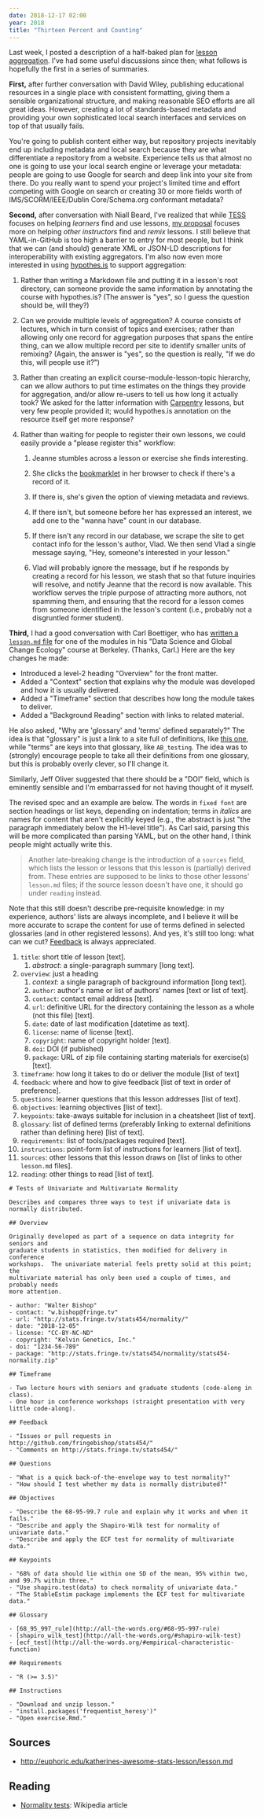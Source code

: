 ```yaml
---
date: 2018-12-17 02:00
year: 2018
title: "Thirteen Percent and Counting"
---
```


Last week, I posted a description of a half-baked plan for [lesson
aggregation]({{site.github.url}}/2018/12/12/twelve-percent.html).  I've had some
useful discussions since then; what follows is hopefully the first in a series
of summaries.

**First,** after further conversation with David Wiley, publishing educational
resources in a single place with consistent formatting, giving them a sensible
organizational structure, and making reasonable SEO efforts are all great ideas.
However, creating a lot of standards-based metadata and providing your own
sophisticated local search interfaces and services on top of that usually fails.

You're going to publish content either way, but repository projects inevitably
end up including metadata and local search because they are what differentiate a
repository from a website.  Experience tells us that almost no one is going to
use your local search engine or leverage your metadata: people are going to use
Google for search and deep link into your site from there. Do you really want to
spend your project's limited time and effort competing with Google on search or
creating 30 or more fields worth of IMS/SCORM/IEEE/Dublin Core/Schema.org
conformant metadata?

**Second,** after conversation with Niall Beard, I've realized that while
[TESS](https://tess.elixir-europe.org/) focuses on helping *learners* find and
use lessons, [my proposal]({{site.github.url}}/2018/12/12/twelve-percent.html)
focuses more on helping *other instructors* find and *remix* lessons.  I still
believe that YAML-in-GitHub is too high a barrier to entry for most people, but
I think that we can (and should) generate XML or JSON-LD descriptions for
interoperability with existing aggregators.  I'm also now even more interested
in using [hypothes.is](https://web.hypothes.is/) to support aggregation:

1.  Rather than writing a Markdown file and putting it in a lesson's root
    directory, can someone provide the same information by annotating the course
    with hypothes.is?  (The answer is "yes", so I guess the question should be,
    will they?)

2.  Can we provide multiple levels of aggregation?  A course consists of
    lectures, which in turn consist of topics and exercises; rather than
    allowing only one record for aggregation purposes that spans the entire
    thing, can we allow multiple record per site to identify smaller units of
    remixing?  (Again, the answer is "yes", so the question is really, "If we do
    this, will people use it?")

3.  Rather than creating an explicit course-module-lesson-topic hierarchy, can
    we allow authors to put time estimates on the things they provide for
    aggregation, and/or allow re-users to tell us how long it actually took?  We
    asked for the latter information with [Carpentry](http://carpentries.org)
    lessons, but very few people provided it; would hypothes.is annotation on
    the resource itself get more response?

4.  Rather than waiting for people to register their own lessons, we could
    easily provide a "please register this" workflow:

    1.  Jeanne stumbles across a lesson or exercise she finds interesting.

    2.  She clicks the [bookmarklet](https://en.wikipedia.org/wiki/Bookmarklet)
        in her browser to check if there's a record of it.

    3.  If there is, she's given the option of viewing metadata and reviews.

    4.  If there isn't, but someone before her has expressed an interest, we add
        one to the "wanna have" count in our database.

    5.  If there isn't any record in our database, we scrape the site to get
        contact info for the lesson's author, Vlad.  We then send Vlad a single
	message saying, "Hey, someone's interested in your lesson."

    6.  Vlad will probably ignore the message, but if he responds by creating
        a record for his lesson, we stash that so that future inquiries will
	resolve, and notify Jeanne that the record is now available.  This
        workflow serves the triple purpose of attracting more authors, not
        spamming them, and ensuring that the record for a lesson comes from
        someone identified in the lesson's content (i.e., probably not a
        disgruntled former student).

**Third,** I had a good conversation with Carl Boettiger, who has [written a
`lesson.md` file](https://github.com/espm-157/climate-template/blob/master/lesson.md)
for one of the modules in his "Data Science and Global Change Ecology" course at
Berkeley.  (Thanks, Carl.)  Here are the key changes he made:

-   Introduced a level-2 heading "Overview" for the front matter.
-   Added a "Context" section that explains why the module was developed
    and how it is usually delivered.
-   Added a "Timeframe" section that describes how long the module takes to deliver.
-   Added a "Background Reading" section with links to related material.

He also asked, "Why are 'glossary' and 'terms' defined separately?"
The idea is that "glossary" is just a link to a site full of definitions,
like [this one](https://developers.google.com/machine-learning/glossary/),
while "terms" are keys into that glossary, like `AB_testing`.
The idea was to (strongly) encourage people to take all their definitions
from one glossary, but this is probably overly clever, so I'll change it.

Similarly, Jeff Oliver suggested that there should be a "DOI" field, which is
eminently sensible and I'm embarrassed for not having thought of it myself.

The revised spec and an example are below.  The words in `fixed font` are
section headings or list keys, depending on indentation; terms in *italics* are
names for content that aren't explicitly keyed (e.g., the abstract is just "the
paragraph immediately below the H1-level title").  As Carl said, parsing this
will be more complicated than parsing YAML, but on the other hand, I think
people might actually write this.

> Another late-breaking change is the introduction of a `sources` field,
> which lists the lesson or lessons that this lesson is (partially) derived from.
> These entries are supposed to be links to those other lessons' `lesson.md` files;
> if the source lesson doesn't have one, it should go under `reading` instead.

Note that this still doesn't describe pre-requisite knowledge: in my experience,
authors' lists are always incomplete, and I believe it will be more accurate to
scrape the content for use of terms defined in selected glossaries (and in other
registered lessons).  And yes, it's still too long: what can we cut?
[Feedback](mailto:gvwilson@third-bit.com) is always appreciated.

1.  `title`: short title of lesson [text].
    1.  *abstract*: a single-paragraph summary [long text].
1.  `overview`: just a heading
    1.  *context*: a single paragraph of background information [long text].
    1.  `author`: author's name or list of authors' names [text or list of text].
    1.  `contact`: contact email address [text].
    1.  `url`: definitive URL for the directory containing the lesson as a whole (not this file) [text].
    1.  `date`: date of last modification [datetime as text].
    1.  `license`: name of license [text].
    1.  `copyright`: name of copyright holder [text].
    1.	`doi`: DOI (if published)
    1.  `package`: URL of zip file containing starting materials for exercise(s) [text].
1.  `timeframe`: how long it takes to do or deliver the module [list of text]
1.  `feedback`: where and how to give feedback [list of text in order of preference].
1.  `questions`: learner questions that this lesson addresses [list of text].
1.  `objectives`: learning objectives [list of text].
1.  `keypoints`: take-aways suitable for inclusion in a cheatsheet [list of text].
1.  `glossary`: list of defined terms (preferably linking to external definitions rather than defining here) [list of text].
1.  `requirements`: list of tools/packages required [text].
1.  `instructions`: point-form list of instructions for learners [list of text].
1.  `sources`: other lessons that this lesson draws on [list of links to other `lesson.md` files].
1.  `reading`: other things to read [list of text].

```
# Tests of Univariate and Multivariate Normality

Describes and compares three ways to test if univariate data is normally distributed.

## Overview

Originally developed as part of a sequence on data integrity for seniors and
graduate students in statistics, then modified for delivery in conference
workshops.  The univariate material feels pretty solid at this point; the
multivariate material has only been used a couple of times, and probably needs
more attention.

- author: "Walter Bishop"
- contact: "w.bishop@fringe.tv"
- url: "http://stats.fringe.tv/stats454/normality/"
- date: "2018-12-05"
- license: "CC-BY-NC-ND"
- copyright: "Kelvin Genetics, Inc."
- doi: "1234-56-789"
- package: "http://stats.fringe.tv/stats454/normality/stats454-normality.zip"

## Timeframe

- Two lecture hours with seniors and graduate students (code-along in class).
- One hour in conference workshops (straight presentation with very little code-along).

## Feedback

- "Issues or pull requests in http://github.com/fringebishop/stats454/"
- "Comments on http://stats.fringe.tv/stats454/"

## Questions

- "What is a quick back-of-the-envelope way to test normality?"
- "How should I test whether my data is normally distributed?"

## Objectives

- "Describe the 68-95-99.7 rule and explain why it works and when it fails."
- "Describe and apply the Shapiro-Wilk test for normality of univariate data."
- "Describe and apply the ECF test for normality of multivariate data."

## Keypoints

- "68% of data should lie within one SD of the mean, 95% within two, and 99.7% within three."
- "Use shapiro.test(data) to check normality of univariate data."
- "The StableEstim package implements the ECF test for multivariate data."

## Glossary

- [68_95_997_rule](http://all-the-words.org/#68-95-997-rule)
- [shapiro_wilk_test](http://all-the-words.org/#shapiro-wilk-test)
- [ecf_test](http://all-the-words.org/#empirical-characteristic-function)

## Requirements

- "R (>= 3.5)"

## Instructions

- "Download and unzip lesson."
- "install.packages('frequentist_heresy')"
- "Open exercise.Rmd."
```

## Sources

- http://euphoric.edu/katherines-awesome-stats-lesson/lesson.md

## Reading

- [Normality tests](https://en.wikipedia.org/wiki/Normality_test): Wikipedia article
```
